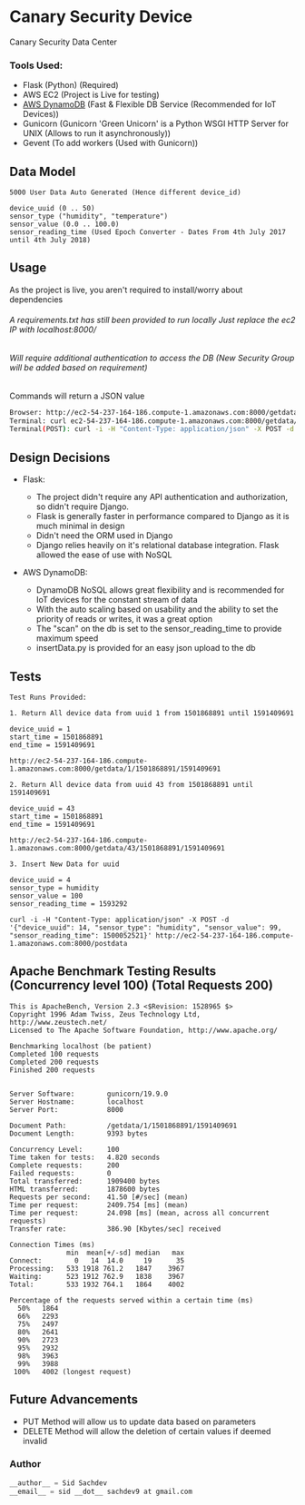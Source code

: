 # Canary Security Device
Canary Security Data Center 

### Tools Used:

- Flask (Python) (Required)
- AWS EC2 (Project is Live for testing)
- [AWS DynamoDB](https://https://aws.amazon.com/dynamodb/ "AWS DynamoDB") (Fast & Flexible DB Service (Recommended for IoT Devices))
- Gunicorn (Gunicorn 'Green Unicorn' is a Python WSGI HTTP Server for UNIX (Allows to run it asynchronously))
- Gevent (To add workers (Used with Gunicorn))

## Data Model

```
5000 User Data Auto Generated (Hence different device_id)

device_uuid (0 .. 50)
sensor_type ("humidity", "temperature")
sensor_value (0.0 .. 100.0)
sensor_reading_time (Used Epoch Converter - Dates From 4th July 2017 until 4th July 2018)
```

## Usage

As the project is live, you aren't required to install/worry about dependencies

###### A requirements.txt has still been provided to run locally Just replace the ec2 IP with localhost:8000/
###### Will require additional authentication to access the DB (New Security Group will be added based on requirement)

Commands will return a JSON value

```bash
Browser: http://ec2-54-237-164-186.compute-1.amazonaws.com:8000/getdata/1/1501868891/1591409691
Terminal: curl ec2-54-237-164-186.compute-1.amazonaws.com:8000/getdata/43/1501868891/1591409691
Terminal(POST): curl -i -H "Content-Type: application/json" -X POST -d '{"device_uuid": 14, "sensor_type": "humidity", "sensor_value": 99, "sensor_reading_time": 1500052521}' http://ec2-54-237-164-186.compute-1.amazonaws.com:8000/postdata
```

## Design Decisions

- Flask: 
  - The project didn't require any API authentication and authorization, so didn't require Django. 
  - Flask is generally faster in performance compared to Django as it is much minimal in design
  - Didn't need the ORM used in Django
  - Django relies heavily on it's relational database integration. Flask allowed the ease of use with NoSQL  

- AWS DynamoDB:
  - DynamoDB NoSQL allows great flexibility and is recommended for IoT devices for the constant stream of data 
  - With the auto scaling based on usability and the ability to set the priority of reads or writes, it was a great option
  - The "scan" on the db is set to the sensor_reading_time to provide maximum speed
  - insertData.py is provided for an easy json upload to the db


## Tests 

```
Test Runs Provided:

1. Return All device data from uuid 1 from 1501868891 until 1591409691

device_uuid = 1
start_time = 1501868891
end_time = 1591409691

http://ec2-54-237-164-186.compute-1.amazonaws.com:8000/getdata/1/1501868891/1591409691

2. Return All device data from uuid 43 from 1501868891 until 1591409691

device_uuid = 43
start_time = 1501868891
end_time = 1591409691

http://ec2-54-237-164-186.compute-1.amazonaws.com:8000/getdata/43/1501868891/1591409691

3. Insert New Data for uuid 

device_uuid = 4
sensor_type = humidity
sensor_value = 100
sensor_reading_time = 1593292

curl -i -H "Content-Type: application/json" -X POST -d '{"device_uuid": 14, "sensor_type": "humidity", "sensor_value": 99, "sensor_reading_time": 1500052521}' http://ec2-54-237-164-186.compute-1.amazonaws.com:8000/postdata

```

## Apache Benchmark Testing Results (Concurrency level 100) (Total Requests 200)

```
This is ApacheBench, Version 2.3 <$Revision: 1528965 $>
Copyright 1996 Adam Twiss, Zeus Technology Ltd, http://www.zeustech.net/
Licensed to The Apache Software Foundation, http://www.apache.org/

Benchmarking localhost (be patient)
Completed 100 requests
Completed 200 requests
Finished 200 requests


Server Software:        gunicorn/19.9.0
Server Hostname:        localhost
Server Port:            8000

Document Path:          /getdata/1/1501868891/1591409691
Document Length:        9393 bytes

Concurrency Level:      100
Time taken for tests:   4.820 seconds
Complete requests:      200
Failed requests:        0
Total transferred:      1909400 bytes
HTML transferred:       1878600 bytes
Requests per second:    41.50 [#/sec] (mean)
Time per request:       2409.754 [ms] (mean)
Time per request:       24.098 [ms] (mean, across all concurrent requests)
Transfer rate:          386.90 [Kbytes/sec] received

Connection Times (ms)
              min  mean[+/-sd] median   max
Connect:        0   14  14.0     19      35
Processing:   533 1918 761.2   1847    3967
Waiting:      523 1912 762.9   1838    3967
Total:        533 1932 764.1   1864    4002

Percentage of the requests served within a certain time (ms)
  50%   1864
  66%   2293
  75%   2497
  80%   2641
  90%   2723
  95%   2932
  98%   3963
  99%   3988
 100%   4002 (longest request)
```

## Future Advancements

- PUT Method will allow us to update data based on parameters
- DELETE Method will allow the deletion of certain values if deemed invalid

### Author

```python
__author__ = Sid Sachdev
__email__ = sid __dot__ sachdev9 at gmail.com
```
